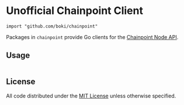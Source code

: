 # Unofficial Chainpoint Client

    import "github.com/boki/chainpoint"

Packages in `chainpoint` provide Go clients for the [Chainpoint Node API](https://github.com/chainpoint/chainpoint-node/wiki/Chainpoint-Node-API:-How-to-Create-a-Chainpoint-Proof).

## Usage

```go
```

## License

All code distributed under the [MIT License](http://opensource.org/licenses/MIT) unless otherwise specified.
